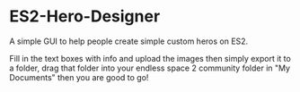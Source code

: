 # ES2-Hero-Designer
A simple GUI to help people create simple custom heros on ES2.

Fill in the text boxes with info and upload the images then simply export it to a folder, drag that folder into your endless space 2 community folder in "My Documents" then you are good to go!
